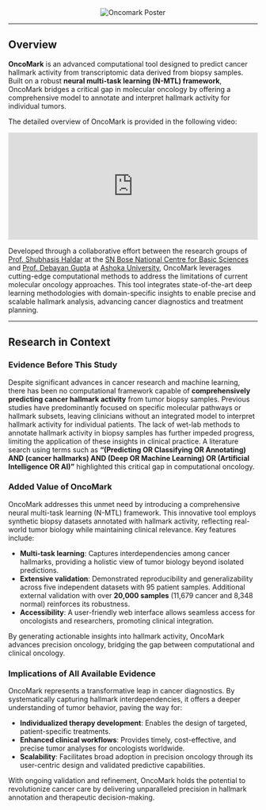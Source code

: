 <div align="center">
  <img src="https://github.com/user-attachments/assets/4da8fdff-41dd-49aa-b4f0-32ed1806a3bc" alt="Oncomark Poster">
</div>

---

## Overview

**OncoMark** is an advanced computational tool designed to predict cancer hallmark activity from transcriptomic data derived from biopsy samples. Built on a robust **neural multi-task learning (N-MTL) framework**, OncoMark bridges a critical gap in molecular oncology by offering a comprehensive model to annotate and interpret hallmark activity for individual tumors. 

The detailed overview of OncoMark is provided in the following video:

<div style="padding:42.86% 0 0 0;position:relative;">
  <iframe src="https://player.vimeo.com/video/1083725494?h=a8c71d9875&amp;badge=0&amp;autopause=0&amp;player_id=0&amp;app_id=58479" 
    frameborder="0" 
    allow="autoplay; fullscreen; picture-in-picture; clipboard-write; encrypted-media" 
    style="position:absolute;top:0;left:0;width:100%;height:100%;" 
    title="OncoMark Detailed Overview">
  </iframe>
</div>

<script src="https://player.vimeo.com/api/player.js"></script>



Developed through a collaborative effort between the research groups of [Prof. Shubhasis Haldar](https://www.shubhasis-haldar-cmt.com/) at the [SN Bose National Centre for Basic Sciences](https://www.bose.res.in/) and [Prof. Debayan Gupta](https://debayangupta.com/) at [Ashoka University](https://www.ashoka.edu.in/home/), OncoMark leverages cutting-edge computational methods to address the limitations of current molecular oncology approaches. This tool integrates state-of-the-art deep learning methodologies with domain-specific insights to enable precise and scalable hallmark analysis, advancing cancer diagnostics and treatment planning.

---

## Research in Context

### Evidence Before This Study

Despite significant advances in cancer research and machine learning, there has been no computational framework capable of **comprehensively predicting cancer hallmark activity** from tumor biopsy samples. Previous studies have predominantly focused on specific molecular pathways or hallmark subsets, leaving clinicians without an integrated model to interpret hallmark activity for individual patients. The lack of wet-lab methods to annotate hallmark activity in biopsy samples has further impeded progress, limiting the application of these insights in clinical practice. A literature search using terms such as **“(Predicting OR Classifying OR Annotating) AND (cancer hallmarks) AND (Deep OR Machine Learning) OR (Artificial Intelligence OR AI)”** highlighted this critical gap in computational oncology.

### Added Value of OncoMark

OncoMark addresses this unmet need by introducing a comprehensive neural multi-task learning (N-MTL) framework. This innovative tool employs synthetic biopsy datasets annotated with hallmark activity, reflecting real-world tumor biology while maintaining clinical relevance. Key features include:

- **Multi-task learning**: Captures interdependencies among cancer hallmarks, providing a holistic view of tumor biology beyond isolated predictions.
- **Extensive validation**: Demonstrated reproducibility and generalizability across five independent datasets with 95 patient samples. Additional external validation with over **20,000 samples** (11,679 cancer and 8,348 normal) reinforces its robustness.
- **Accessibility**: A user-friendly web interface allows seamless access for oncologists and researchers, promoting clinical integration.

By generating actionable insights into hallmark activity, OncoMark advances precision oncology, bridging the gap between computational and clinical oncology.

### Implications of All Available Evidence

OncoMark represents a transformative leap in cancer diagnostics. By systematically capturing hallmark interdependencies, it offers a deeper understanding of tumor behavior, paving the way for:

- **Individualized therapy development**: Enables the design of targeted, patient-specific treatments.
- **Enhanced clinical workflows**: Provides timely, cost-effective, and precise tumor analyses for oncologists worldwide.
- **Scalability**: Facilitates broad adoption in precision oncology through its user-centric design and validated predictive capabilities.

With ongoing validation and refinement, OncoMark holds the potential to revolutionize cancer care by delivering unparalleled precision in hallmark annotation and therapeutic decision-making.
